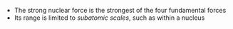 - The strong nuclear force is the strongest of the four fundamental forces
- Its range is limited to *subatomic scales*, such as within a nucleus